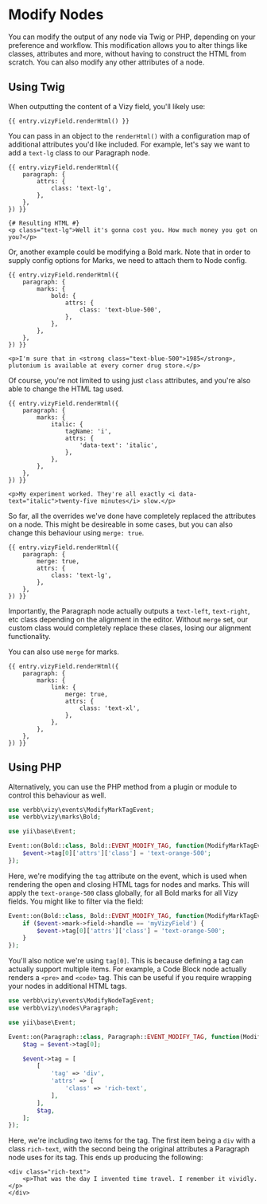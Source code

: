# Modify Nodes
You can modify the output of any node via Twig or PHP, depending on your preference and workflow. This modification allows you to alter things like classes, attributes and more, without having to construct the HTML from scratch. You can also modify any other attributes of a node.

## Using Twig
When outputting the content of a Vizy field, you'll likely use:

```twig
{{ entry.vizyField.renderHtml() }}
```

You can pass in an object to the `renderHtml()` with a configuration map of additional attributes you'd like included. For example, let's say we want to add a `text-lg` class to our Paragraph node.

```twig
{{ entry.vizyField.renderHtml({
    paragraph: {
        attrs: {
            class: 'text-lg',
        },
    },
}) }}

{# Resulting HTML #}
<p class="text-lg">Well it's gonna cost you. How much money you got on you?</p>
```

Or, another example could be modifying a Bold mark. Note that in order to supply config options for Marks, we need to attach them to Node config. 

```twig
{{ entry.vizyField.renderHtml({
    paragraph: {
        marks: {
            bold: {
                attrs: {
                    class: 'text-blue-500',
                },
            },
        },
    },
}) }}

<p>I'm sure that in <strong class="text-blue-500">1985</strong>, plutonium is available at every corner drug store.</p>
```

Of course, you're not limited to using just `class` attributes, and you're also able to change the HTML tag used.

```twig
{{ entry.vizyField.renderHtml({
    paragraph: {
        marks: {
            italic: {
                tagName: 'i',
                attrs: {
                    'data-text': 'italic',
                },
            },
        },
    },
}) }}

<p>My experiment worked. They're all exactly <i data-text="italic">twenty-five minutes</i> slow.</p>
```

So far, all the overrides we've done have completely replaced the attributes on a node. This might be desireable in some cases, but you can also change this behaviour using `merge: true`.

```twig
{{ entry.vizyField.renderHtml({
    paragraph: {
        merge: true,
        attrs: {
            class: 'text-lg',
        },
    },
}) }}
```

Importantly, the Paragraph node actually outputs a `text-left`, `text-right`, etc class depending on the alignment in the editor. Without `merge` set, our custom class would completely replace these clases, losing our alignment functionality.

You can also use `merge` for marks.

```twig
{{ entry.vizyField.renderHtml({
    paragraph: {
        marks: {
            link: {
                merge: true,
                attrs: {
                    class: 'text-xl',
                },
            },
        },
    },
}) }}
```

## Using PHP
Alternatively, you can use the PHP method from a plugin or module to control this behaviour as well.

```php
use verbb\vizy\events\ModifyMarkTagEvent;
use verbb\vizy\marks\Bold;

use yii\base\Event;

Event::on(Bold::class, Bold::EVENT_MODIFY_TAG, function(ModifyMarkTagEvent $event) {
    $event->tag[0]['attrs']['class'] = 'text-orange-500';
});
```

Here, we're modifying the `tag` attribute on the event, which is used when rendering the open and closing HTML tags for nodes and marks. This will apply the `text-orange-500` class globally, for all Bold marks for all Vizy fields. You might like to filter via the field:

```php
Event::on(Bold::class, Bold::EVENT_MODIFY_TAG, function(ModifyMarkTagEvent $event) {
    if ($event->mark->field->handle == 'myVizyField') {
        $event->tag[0]['attrs']['class'] = 'text-orange-500';
    }
});
```

You'll also notice we're using `tag[0]`. This is because defining a tag can actually support multiple items. For example, a Code Block node actually renders a `<pre>` and `<code>` tag. This can be useful if you require wrapping your nodes in additional HTML tags.


```php
use verbb\vizy\events\ModifyNodeTagEvent;
use verbb\vizy\nodes\Paragraph;

use yii\base\Event;

Event::on(Paragraph::class, Paragraph::EVENT_MODIFY_TAG, function(ModifyNodeTagEvent $event) {
    $tag = $event->tag[0];

    $event->tag = [
        [
            'tag' => 'div',
            'attrs' => [
                'class' => 'rich-text',
            ],
        ],
        $tag,
    ];
});
```

Here, we're including two items for the tag. The first item being a `div` with a class `rich-text`, with the second being the original attributes a Paragraph node uses for its tag. This ends up producing the following:

```twig
<div class="rich-text">
    <p>That was the day I invented time travel. I remember it vividly.</p>
</div>
``` 

